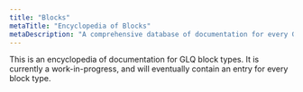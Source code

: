 ```yaml
---
title: "Blocks"
metaTitle: "Encyclopedia of Blocks"
metaDescription: "A comprehensive database of documentation for every GLQ block type"
---
```

This is an encyclopedia of documentation for GLQ block types. It is currently a work-in-progress, and will eventually contain an entry for every block type.
